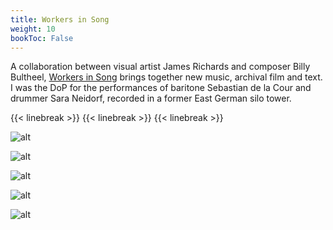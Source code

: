 ```yaml
---
title: Workers in Song
weight: 10
bookToc: False
---
```

A collaboration between visual artist James Richards and composer Billy Bultheel, [Workers in Song](https://www.kw-berlin.de/en/pause-billy-bultheel-james-richards-workers-in-song/) brings together new music, archival film and text. I was the DoP for the performances of baritone Sebastian de la Cour and drummer Sara Neidorf, recorded in a former East German silo tower.

{{< linebreak >}}
{{< linebreak >}}
{{< linebreak >}}

![alt](/WIS/WIS10.jpg)

![alt](/WIS/WIS20.jpg)

![alt](/WIS/WIS50.jpg)

![alt](/WIS/WIS70.jpg)

![alt](/WIS/tower2.jpg)